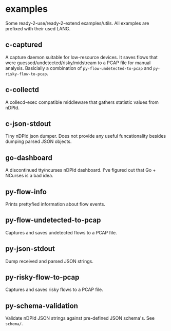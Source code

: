 # examples

Some ready-2-use/ready-2-extend examples/utils.
All examples are prefixed with their used LANG.

## c-captured

A capture daemon suitable for low-resource devices.
It saves flows that were guessed/undetected/risky/midstream to a PCAP file for manual analysis.
Basicially a combination of `py-flow-undetected-to-pcap` and `py-risky-flow-to-pcap`.

## c-collectd

A collecd-exec compatible middleware that gathers statistic values from nDPId.

## c-json-stdout

Tiny nDPId json dumper. Does not provide any useful funcationality besides dumping parsed JSON objects.

## go-dashboard

A discontinued tty/ncurses nDPId dashboard. I've figured out that Go + NCurses is a bad idea.

## py-flow-info

Prints prettyfied information about flow events.

## py-flow-undetected-to-pcap

Captures and saves undetected flows to a PCAP file.

## py-json-stdout

Dump received and parsed JSON strings.

## py-risky-flow-to-pcap

Captures and saves risky flows to a PCAP file.

## py-schema-validation

Validate nDPId JSON strings against pre-defined JSON schema's.
See `schema/`.
